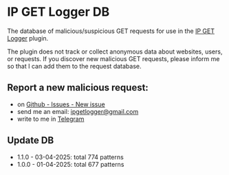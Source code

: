 # IP GET Logger DB

The database of malicious/suspicious GET requests for use in the [IP GET Logger](https://github.com/pekarskyi/ip-get-logger) plugin.

The plugin does not track or collect anonymous data about websites, users, or requests.
If you discover new malicious GET requests, please inform me so that I can add them to the request database.

## Report a new malicious request:

- on [Github - Issues - New issue](https://github.com/pekarskyi/ip-get-logger/issues)
- send me an email: ipgetlogger@gmail.com
- write to me in [Telegram](https://telegram.im/@sovka7)

## Update DB
- 1.1.0 - 03-04-2025: total 774 patterns
- 1.0.0 - 01-04-2025: total 677 patterns